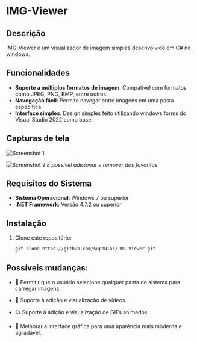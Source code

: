# IMG-Viewer

## Descrição

IMG-Viewer é um visualizador de imagem simples desenvolvido em C# no windows.

## Funcionalidades 

- **Suporte a múltiplos formatos de imagem**: Compatível com formatos como JPEG, PNG, BMP, entre outros.
- **Navegação fácil**: Permite navegar entre imagens em uma pasta específica.
- **Interface simples**: Design simples feito utilizando windows forms do Visual Studio 2022 como base. 

## Capturas de tela

![Screenshot 1](imgc#/imgc#.png)


![Screenshot 2](imagemdoprojetoC#/imagemdoprojetoC#.png)
*É possível adicionar e remover dos favoritos*

## Requisitos do Sistema

- **Sistema Operacional**: Windows 7 ou superior
- **.NET Framework**: Versão 4.7.2 ou superior

## Instalação

1. Clone este repositório:
   ```bash
   git clone https://github.com/SupaNiac/IMG-Viewer.git

## Possíveis mudanças: 

- 📁 Permitir que o usuário selecione qualquer pasta do sistema para carregar imagens.

- 🎥 Suporte à adição e visualização de vídeos.

- 🎞️ Suporte à adição e visualização de GIFs animados.

- 🎨 Melhorar a interface gráfica para uma aparência mais moderna e agradável.

  

